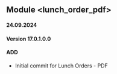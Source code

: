 ## Module <lunch_order_pdf>

#### 24.09.2024
#### Version 17.0.1.0.0
#### ADD

- Initial commit for Lunch Orders - PDF
